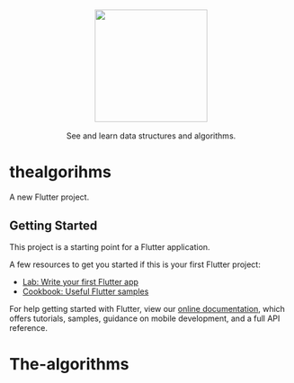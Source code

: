 <h3 align="center"><img src="https://raw.githubusercontent.com/sumeet221b/The-algorithms/master/assets/neural.png" width="200px"></h3>

<p align="center">See and learn data structures and algorithms.</p>

# thealgorihms

A new Flutter project.

## Getting Started

This project is a starting point for a Flutter application.

A few resources to get you started if this is your first Flutter project:

- [Lab: Write your first Flutter app](https://flutter.dev/docs/get-started/codelab)
- [Cookbook: Useful Flutter samples](https://flutter.dev/docs/cookbook)

For help getting started with Flutter, view our
[online documentation](https://flutter.dev/docs), which offers tutorials,
samples, guidance on mobile development, and a full API reference.
# The-algorithms
